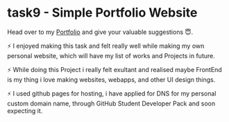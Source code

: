 
# task9 - Simple Portfolio Website

Head over to my <a href="https://hitaarthh.github.io/">Portfolio</a> and give your valuable suggestions 😇.

⚡️ I enjoyed making this task and felt really well while making my own personal website, which will have my list of works and Projects in future.

⚡️ While doing this Project i really felt exultant and realised maybe FrontEnd is my thing i love making websites, webapps, and other UI design things.

⚡️ I used github pages for hosting, i have applied for DNS for my  personal custom domain name, through GitHub Student Developer Pack and soon expecting it.